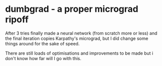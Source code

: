 # dumbgrad - a proper micrograd ripoff

After 3 tries finally made a neural network (from scratch more or less)
and the final iteration copies Karpathy's micrograd, but I did change some 
things around for the sake of speed.

There are still loads of optimisations and improvements to be made
but i don't know how far will I go with this.

